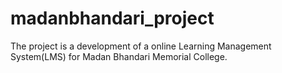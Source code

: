 madanbhandari_project
=====================

The project is a  development of a online Learning Management System(LMS) for Madan Bhandari Memorial College.
